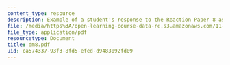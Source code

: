 ```yaml
---
content_type: resource
description: Example of a student's response to the Reaction Paper 8 assignment.
file: /media/https%3A/open-learning-course-data-rc.s3.amazonaws.com/11-368-environmental-justice-fall-2004/ca57433793f38fd5efedd9483092fd09_dm8.pdf
file_type: application/pdf
resourcetype: Document
title: dm8.pdf
uid: ca574337-93f3-8fd5-efed-d9483092fd09
---
```

